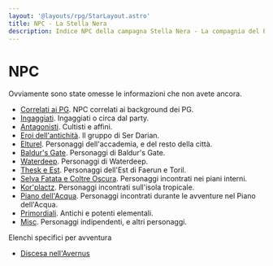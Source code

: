 ```yaml
---
layout: '@layouts/rpg/StarLayout.astro'
title: NPC - La Stella Nera
description: Indice NPC della campagna Stella Nera - La compagnia del Pomello
---
```


# NPC

Ovviamente sono state omesse le informazioni che non avete ancora.

- [Correlati ai PG](./npc/pgrel). NPC correlati ai background dei PG.
- [Ingaggiati](./npc/hirelings). Ingaggiati o circa dal party.
- [Antagonisti](./npc/evil). Cultisti e affini.
- [Eroi dell'antichità](./npc/heroes). Il gruppo di Ser Darian.
- [Elturel](./npc/elturel). Personaggi dell'accademia, e del resto della città.
- [Baldur's Gate](./npc/baldursgate). Personaggi di Baldur's Gate.
- [Waterdeep](./npc/waterdeep). Personaggi di Waterdeep.
- [Thesk e Est](./npc/east). Personaggi dell'Est di Faerun e Toril.
- [Selva Fatata e Coltre Oscura](./npc/feyshadow). Personaggi incontrati nei piani interni.
- [Kor'plactz](./npc/korplactz). Personaggi incontrati sull'isola tropicale.
- [Piano dell'Acqua](./npc/waterplane). Personaggi incontrati durante le avventure nel Piano dell'Acqua.
- [Primordiali](./npc/primordial). Antichi e potenti elementali.
- [Misc](./npc/misc). Personaggi indipendenti, e altri personaggi.

Elenchi specifici per avventura
- [Discesa nell'Avernus](./npc/bgavernus)

